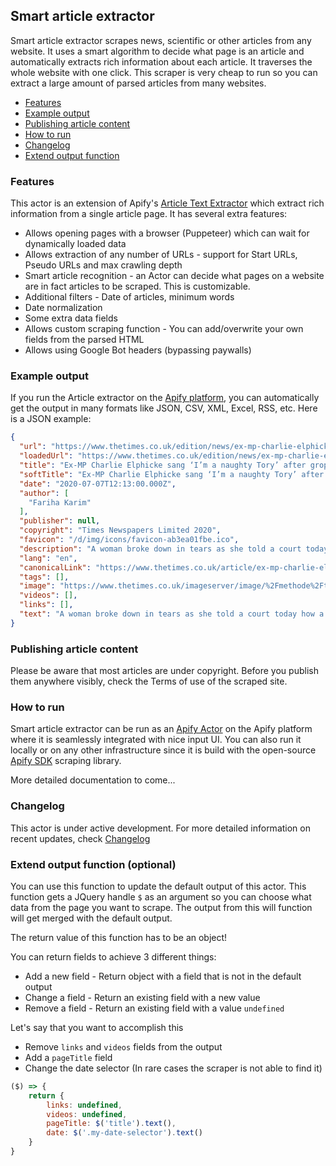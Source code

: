 ## Smart article extractor

Smart article extractor scrapes news, scientific or other articles from any website. It uses a smart algorithm to decide what page is an article and automatically extracts rich information about each article. It traverses the whole website with one click. This scraper is very cheap to run so you can extract a large amount of parsed articles from many websites.

- [Features](#features)
- [Example output](#example-output)
- [Publishing article content](#publishing-article-content)
- [How to run](#how-to-run)
- [Changelog](#changelog)
- [Extend output function](#extend-output-function-(optional))

### Features
This actor is an extension of Apify's [Article Text Extractor](https://apify.com/mtrunkat/article-text-extractor) which extract rich information from a single article page. It has several extra features:

- Allows opening pages with a browser (Puppeteer) which can wait for dynamically loaded data
- Allows extraction of any number of URLs - support for Start URLs, Pseudo URLs and max crawling depth
- Smart article recognition - an Actor can decide what pages on a website are in fact articles to be scraped. This is customizable.
- Additional filters - Date of articles, minimum words
- Date normalization
- Some extra data fields
- Allows custom scraping function - You can add/overwrite your own fields from the parsed HTML
- Allows using Google Bot headers (bypassing paywalls)


### Example output
If you run the Article extractor on the [Apify platform](https://apify.com), you can automatically get the output in many formats like JSON, CSV, XML, Excel, RSS, etc. Here is a JSON example:

```json
{
  "url": "https://www.thetimes.co.uk/edition/news/ex-mp-charlie-elphicke-sang-i-m-a-naughty-tory-after-groping-woman-court-told-nnr6nlw89",
  "loadedUrl": "https://www.thetimes.co.uk/edition/news/ex-mp-charlie-elphicke-sang-i-m-a-naughty-tory-after-groping-woman-court-told-nnr6nlw89",
  "title": "Ex-MP Charlie Elphicke sang ‘I’m a naughty Tory’ after groping woman, court told",
  "softTitle": "Ex-MP Charlie Elphicke sang ‘I’m a naughty Tory’ after groping woman, court told",
  "date": "2020-07-07T12:13:00.000Z",
  "author": [
    "Fariha Karim"
  ],
  "publisher": null,
  "copyright": "Times Newspapers Limited 2020",
  "favicon": "/d/img/icons/favicon-ab3ea01fbe.ico",
  "description": "A woman broke down in tears as she told a court today how a former Tory MP sexually assaulted her at his home while his children were in bed.The woman, who cannot be identified for legal reasons, told",
  "lang": "en",
  "canonicalLink": "https://www.thetimes.co.uk/article/ex-mp-charlie-elphicke-sang-i-m-a-naughty-tory-after-groping-woman-court-told-nnr6nlw89",
  "tags": [],
  "image": "https://www.thetimes.co.uk/imageserver/image/%2Fmethode%2Ftimes%2Fprod%2Fweb%2Fbin%2Fdfdec16c-bf85-11ea-bb37-3d3cce807650.jpg?crop=3023%2C1700%2C238%2C316&resize=685",
  "videos": [],
  "links": [],
  "text": "A woman broke down in tears as she told a court today how a former Tory MP sexually assaulted her at his home while his children were in bed.\n\nThe woman, who cannot be identified for legal reasons, told Southwark crown court that Charlie Elphicke had invited her for a drink in 2007 while his wife Natalie was away on a business trip.\n\nShe said that the children were in bed and she had a cup of tea while Mr Elphicke drank wine in the garden and they chatted.\n\nAfter about an hour, she said, “the weather changed so he suggested they go inside to the lounge” and they shared a £40 bottle of wine.\n\nShe said they carried on talking in the living room"
}
```

### Publishing article content
Please be aware that most articles are under copyright. Before you publish them anywhere visibly, check the Terms of use of the scraped site.

### How to run
Smart article extractor can be run as an [Apify Actor](https://apify.com/actors) on the Apify platform where it is seamlessly integrated with nice input UI. You can also run it locally or on any other infrastructure since it is build with the open-source [Apify SDK](https://github.com/apify/apify-js) scraping library.

More detailed documentation to come...

### Changelog
This actor is under active development. For more detailed information on recent updates, check [Changelog](CHANGELOG.md)

### Extend output function (optional)

You can use this function to update the default output of this actor. This function gets a JQuery handle `$` as an argument so you can choose what data from the page you want to scrape. The output from this will function will get merged with the default output.

The return value of this function has to be an object!

You can return fields to achieve 3 different things:
- Add a new field - Return object with a field that is not in the default output
- Change a field - Return an existing field with a new value
- Remove a field - Return an existing field with a value `undefined`


Let's say that you want to accomplish this
- Remove `links` and `videos` fields from the output
- Add a `pageTitle` field
- Change the date selector (In rare cases the scraper is not able to find it)

```javascript
($) => {
    return {
        links: undefined,
        videos: undefined,
        pageTitle: $('title').text(),
        date: $('.my-date-selector').text()
    }
}
```

